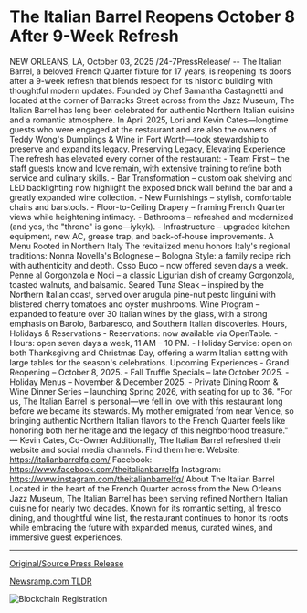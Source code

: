 # The Italian Barrel Reopens October 8 After 9-Week Refresh

NEW ORLEANS, LA, October 03, 2025 /24-7PressRelease/ -- The Italian Barrel, a beloved French Quarter fixture for 17 years, is reopening its doors after a 9-week refresh that blends respect for its historic building with thoughtful modern updates.  Founded by Chef Samantha Castagnetti and located at the corner of Barracks Street across from the Jazz Museum, The Italian Barrel has long been celebrated for authentic Northern Italian cuisine and a romantic atmosphere. In April 2025, Lori and Kevin Cates—longtime guests who were engaged at the restaurant and are also the owners of Teddy Wong's Dumplings & Wine in Fort Worth—took stewardship to preserve and expand its legacy.  Preserving Legacy, Elevating Experience The refresh has elevated every corner of the restaurant: - Team First – the staff guests know and love remain, with extensive training to refine both service and culinary skills. - Bar Transformation – custom oak shelving and LED backlighting now highlight the exposed brick wall behind the bar and a greatly expanded wine collection. - New Furnishings – stylish, comfortable chairs and barstools. - Floor-to-Ceiling Drapery – framing French Quarter views while heightening intimacy. - Bathrooms – refreshed and modernized (and yes, the "throne" is gone—iykyk). - Infrastructure – upgraded kitchen equipment, new AC, grease trap, and back-of-house improvements.  A Menu Rooted in Northern Italy The revitalized menu honors Italy's regional traditions: Nonna Novella's Bolognese – Bologna Style: a family recipe rich with authenticity and depth. Osso Buco – now offered seven days a week. Penne al Gorgonzola e Noci – a classic Ligurian dish of creamy Gorgonzola, toasted walnuts, and balsamic. Seared Tuna Steak – inspired by the Northern Italian coast, served over arugula pine-nut pesto linguini with blistered cherry tomatoes and oyster mushrooms. Wine Program – expanded to feature over 30 Italian wines by the glass, with a strong emphasis on Barolo, Barbaresco, and Southern Italian discoveries.  Hours, Holidays & Reservations - Reservations: now available via OpenTable. - Hours: open seven days a week, 11 AM – 10 PM. - Holiday Service: open on both Thanksgiving and Christmas Day, offering a warm Italian setting with large tables for the season's celebrations.  Upcoming Experiences - Grand Reopening – October 8, 2025. - Fall Truffle Specials – late October 2025. - Holiday Menus – November & December 2025. - Private Dining Room & Wine Dinner Series – launching Spring 2026, with seating for up to 36.  "For us, The Italian Barrel is personal—we fell in love with this restaurant long before we became its stewards. My mother emigrated from near Venice, so bringing authentic Northern Italian flavors to the French Quarter feels like honoring both her heritage and the legacy of this neighborhood treasure." — Kevin Cates, Co-Owner  Additionally, The Italian Barrel refreshed their website and social media channels. Find them here:  Website: https://italianbarrelfq.com/ Facebook: https://www.facebook.com/theitalianbarrelfq Instagram: https://www.instagram.com/theitalianbarrelfq/  About The Italian Barrel Located in the heart of the French Quarter across from the New Orleans Jazz Museum, The Italian Barrel has been serving refined Northern Italian cuisine for nearly two decades. Known for its romantic setting, al fresco dining, and thoughtful wine list, the restaurant continues to honor its roots while embracing the future with expanded menus, curated wines, and immersive guest experiences. 

---

[Original/Source Press Release](https://www.24-7pressrelease.com/press-release/527388/the-italian-barrel-reopens-october-8-after-9-week-refresh)
                    

[Newsramp.com TLDR](https://newsramp.com/curated-news/historic-italian-barrel-reopens-with-major-upgrades-in-french-quarter/b9f0eafc3688dae862198d0b181e08e6) 

 

 



![Blockchain Registration](https://cdn.newsramp.app/24-7PressRelease/qrcode/2510/3/faceryWe.webp)